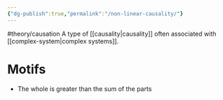 ```yaml
---
{"dg-publish":true,"permalink":"/non-linear-causality/"}
---
```


#theory/causation 
A type of [[causality\|causality]] often associated with [[complex-system\|complex systems]]. 

# Motifs

- The whole is greater than the sum of the parts
